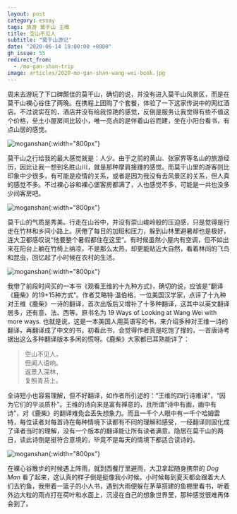```yaml
---
layout: post
category: essay
tags: 旅游 莫干山 王维
title: 空山不见人
subtitle: "莫干山游记"
date: "2020-06-14 19:00:00 +0800"
gh_issue: 55
redirect_from:
  - /mo-gan-shan-trip
image: articles/2020-mo-gan-shan-wang-wei-book.jpg
---
```


周末去游玩了下口碑颇佳的莫干山，确切的说，并没有进入莫干山风景区，而是在莫干山裸心谷住了两晚。在携程上团购了个套餐，体验了一下这家传说中的网红酒店。不过说实在的，酒店并没有给我惊艳的感觉，反倒是服务让我觉得有些不值这个价格，垒土小屋房间比较小，唯一亮点的是伴着山谷而建，坐在小阳台看书，有点山居的感觉。

![moganshan]({{site.images_baseurl}}/photos/mo-gan-shan-naked-stables-villas.jpg?w=1280){:width="800px"}

莫干山之行给我的最大感觉就是：人少。由于之前的黄山、张家界等名山的旅游经历，因此让我一想到名胜山川，就是那种摩肩接踵的感觉。而莫干山里的游客则比印象中少很多，有可能是疫情的关系，或者是因为我没有去风景区的关系，但人真的感觉不多。不过裸心谷和裸心堡客房都满了，人也感觉不多，可能是一共也没多少间客房吧。

![moganshan]({{site.images_baseurl}}/photos/mo-gan-shan-naked-stables-club.jpg?w=1280){:width="800px"}

莫干山的气质是秀美。行走在山谷中，并没有崇山峻岭般的压迫感，只是觉得是行走在竹林和乡间小路上。厌倦了每日的加班和压力，躲到山林里避暑却也是极好，连大卫都感叹说“他要整个暑假都住在这里”。有时候虽然小屋内有空调，但不如出来在阳台上躺在竹椅上纳凉，不是那么太热，却更能贴近大自然，看着林间的飞鸟和昆虫，回忆起了小时候在农村的生活。

![moganshan]({{site.images_baseurl}}/photos/mo-gan-shan-wang-wei-book.jpg?w=1280){:width="800px"}

我带了前段时间买的一本书《观看王维的十九种方式》，确切的说，应该是“翻译《鹿柴》的19+15种方式”。作者艾略特·温伯格，一位美国汉学家，点评了十九种对王维《鹿柴》一诗的翻译，首次出版后又增补了十多种翻译，这其中以英文翻译居多，还有意、法、西等。原书名为 19 Ways of Looking at Wang Wei with more ways. 也就是说，这是一本美国人用英语写的书，来介绍多种对王维一诗的翻译，再翻译成了中文的书。初看此书，会觉得作者真是吃饱了撑的，一首唐诗考据出这么多种翻译版本多闲的慌呀。《鹿柴》大家都已耳熟能详了：

> 空山不见人，   
> 但闻人语响。   
> 返景入深林，   
> 复照青苔上。   

全诗短小也容易理解，但不好翻译，如作者所引述的：“王维的四行诗难译”，“因为它们的平淡质朴”。王维的诗向来是富有禅意的，且所谓“诗中有画，画中有诗”，对《鹿柴》的翻译难免会丢失想象力。而且一千个人眼中有一千个哈姆雷特，每位读者对每首诗在每种情境下读都有不同的理解和感受，一经翻译则固化成了译者当时的理解，没有一个版本的翻译能让所有读者满意。隐居在莫干山的两日，读此诗倒是挺符合意境的，毕竟不是每天的情境下都适合读诗的。

![moganshan]({{site.images_baseurl}}/photos/mo-gan-shan-david-reading.jpg?w=1280){:width="800px"}

在裸心谷散步的时候遇上阵雨，就到西餐厅里避雨，大卫拿起随身携带的 *Dog Man* 看了起来，这认真的样子倒是挺像我小时候。小时候每到夏天都会跟着大人们去钓鱼，我带着一篮子的小人书，遇到大雨便躲在茅草搭建的鱼棚里看书，听着外边大粒的雨点打在荷叶和水面上，沉浸在自己的想象世界里，那种感觉很难再体会到了。
